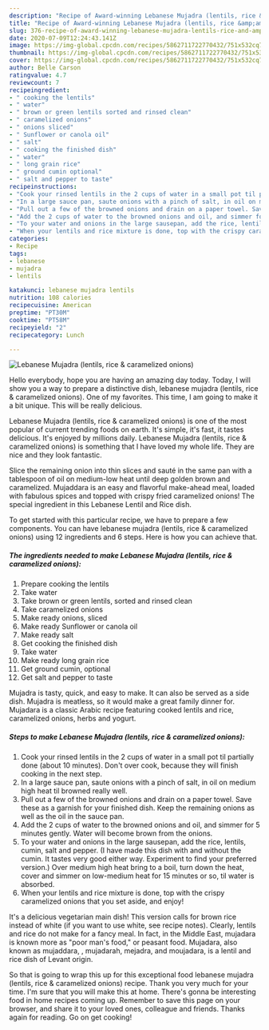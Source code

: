 ```yaml
---
description: "Recipe of Award-winning Lebanese Mujadra (lentils, rice &amp;amp; caramelized onions)"
title: "Recipe of Award-winning Lebanese Mujadra (lentils, rice &amp;amp; caramelized onions)"
slug: 376-recipe-of-award-winning-lebanese-mujadra-lentils-rice-and-amp-caramelized-onions
date: 2020-07-09T12:24:43.141Z
image: https://img-global.cpcdn.com/recipes/5862711722770432/751x532cq70/lebanese-mujadra-lentils-rice-caramelized-onions-recipe-main-photo.jpg
thumbnail: https://img-global.cpcdn.com/recipes/5862711722770432/751x532cq70/lebanese-mujadra-lentils-rice-caramelized-onions-recipe-main-photo.jpg
cover: https://img-global.cpcdn.com/recipes/5862711722770432/751x532cq70/lebanese-mujadra-lentils-rice-caramelized-onions-recipe-main-photo.jpg
author: Belle Carson
ratingvalue: 4.7
reviewcount: 7
recipeingredient:
- " cooking the lentils"
- " water"
- " brown or green lentils sorted and rinsed clean"
- " caramelized onions"
- " onions sliced"
- " Sunflower or canola oil"
- " salt"
- " cooking the finished dish"
- " water"
- " long grain rice"
- " ground cumin optional"
- " salt and pepper to taste"
recipeinstructions:
- "Cook your rinsed lentils in the 2 cups of water in a small pot til partially done (about 10 minutes). Don&#39;t over cook, because they will finish cooking in the next step."
- "In a large sauce pan, saute onions with a pinch of salt, in oil on medium high heat til browned really well."
- "Pull out a few of the browned onions and drain on a paper towel. Save these as a garnish for your finished dish. Keep the remaining onions as well as the oil in the sauce pan."
- "Add the 2 cups of water to the browned onions and oil, and simmer for 5 minutes gently.  Water will become brown from the onions."
- "To your water and onions in the large sausepan, add the rice, lentils, cumin, salt and pepper. (I have made this dish with and without the cumin. It tastes very good either way. Experiment to find your preferred version.) Over medium high heat bring to a boil, turn down the heat, cover and simmer on low-medium heat for 15 minutes or so, til water is absorbed."
- "When your lentils and rice mixture is done, top with the crispy caramelized onions that you set aside, and enjoy!"
categories:
- Recipe
tags:
- lebanese
- mujadra
- lentils

katakunci: lebanese mujadra lentils 
nutrition: 108 calories
recipecuisine: American
preptime: "PT30M"
cooktime: "PT58M"
recipeyield: "2"
recipecategory: Lunch

---
```



![Lebanese Mujadra (lentils, rice &amp; caramelized onions)](https://img-global.cpcdn.com/recipes/5862711722770432/751x532cq70/lebanese-mujadra-lentils-rice-caramelized-onions-recipe-main-photo.jpg)

Hello everybody, hope you are having an amazing day today. Today, I will show you a way to prepare a distinctive dish, lebanese mujadra (lentils, rice &amp; caramelized onions). One of my favorites. This time, I am going to make it a bit unique. This will be really delicious.

Lebanese Mujadra (lentils, rice &amp; caramelized onions) is one of the most popular of current trending foods on earth. It's simple, it's fast, it tastes delicious. It's enjoyed by millions daily. Lebanese Mujadra (lentils, rice &amp; caramelized onions) is something that I have loved my whole life. They are nice and they look fantastic.

Slice the remaining onion into thin slices and sauté in the same pan with a tablespoon of oil on medium-low heat until deep golden brown and caramelized. Mujaddara is an easy and flavorful make-ahead meal, loaded with fabulous spices and topped with crispy fried caramelized onions! The special ingredient in this Lebanese Lentil and Rice dish.


To get started with this particular recipe, we have to prepare a few components. You can have lebanese mujadra (lentils, rice &amp; caramelized onions) using 12 ingredients and 6 steps. Here is how you can achieve that.

<!--inarticleads1-->

##### The ingredients needed to make Lebanese Mujadra (lentils, rice &amp; caramelized onions):

1. Prepare  cooking the lentils
1. Take  water
1. Take  brown or green lentils, sorted and rinsed clean
1. Take  caramelized onions
1. Make ready  onions, sliced
1. Make ready  Sunflower or canola oil
1. Make ready  salt
1. Get  cooking the finished dish
1. Take  water
1. Make ready  long grain rice
1. Get  ground cumin, optional
1. Get  salt and pepper to taste


Mujadra is tasty, quick, and easy to make. It can also be served as a side dish. Mujadra is meatless, so it would make a great family dinner for. Mujadara is a classic Arabic recipe featuring cooked lentils and rice, caramelized onions, herbs and yogurt. 

<!--inarticleads2-->

##### Steps to make Lebanese Mujadra (lentils, rice &amp; caramelized onions):

1. Cook your rinsed lentils in the 2 cups of water in a small pot til partially done (about 10 minutes). Don&#39;t over cook, because they will finish cooking in the next step.
1. In a large sauce pan, saute onions with a pinch of salt, in oil on medium high heat til browned really well.
1. Pull out a few of the browned onions and drain on a paper towel. Save these as a garnish for your finished dish. Keep the remaining onions as well as the oil in the sauce pan.
1. Add the 2 cups of water to the browned onions and oil, and simmer for 5 minutes gently.  Water will become brown from the onions.
1. To your water and onions in the large sausepan, add the rice, lentils, cumin, salt and pepper. (I have made this dish with and without the cumin. It tastes very good either way. Experiment to find your preferred version.) Over medium high heat bring to a boil, turn down the heat, cover and simmer on low-medium heat for 15 minutes or so, til water is absorbed.
1. When your lentils and rice mixture is done, top with the crispy caramelized onions that you set aside, and enjoy!


It&#39;s a delicious vegetarian main dish! This version calls for brown rice instead of white (if you want to use white, see recipe notes). Clearly, lentils and rice do not make for a fancy meal. In fact, in the Middle East, mujadara is known more as &#34;poor man&#39;s food,&#34; or peasant food. Mujadara, also known as mujaddara, , mujadarah, mejadra, and moujadara, is a lentil and rice dish of Levant origin. 

So that is going to wrap this up for this exceptional food lebanese mujadra (lentils, rice &amp; caramelized onions) recipe. Thank you very much for your time. I'm sure that you will make this at home. There's gonna be interesting food in home recipes coming up. Remember to save this page on your browser, and share it to your loved ones, colleague and friends. Thanks again for reading. Go on get cooking!
